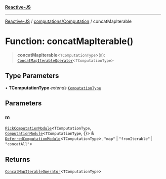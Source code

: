 [**Reactive-JS**](../../../README.md)

***

[Reactive-JS](../../../README.md) / [computations/Computation](../README.md) / concatMapIterable

# Function: concatMapIterable()

> **concatMapIterable**\<`TComputationType`\>(`m`): [`ConcatMapIterableOperator`](../interfaces/ConcatMapIterableOperator.md)\<`TComputationType`\>

## Type Parameters

• **TComputationType** *extends* [`ComputationType`](../../type-aliases/ComputationType.md)

## Parameters

### m

[`PickComputationModule`](../../type-aliases/PickComputationModule.md)\<`TComputationType`, [`ComputationModule`](../../interfaces/ComputationModule.md)\<`TComputationType`, \{\}\> & [`DeferredComputationModule`](../../interfaces/DeferredComputationModule.md)\<`TComputationType`\>, `"map"` \| `"fromIterable"` \| `"concatAll"`\>

## Returns

[`ConcatMapIterableOperator`](../interfaces/ConcatMapIterableOperator.md)\<`TComputationType`\>
